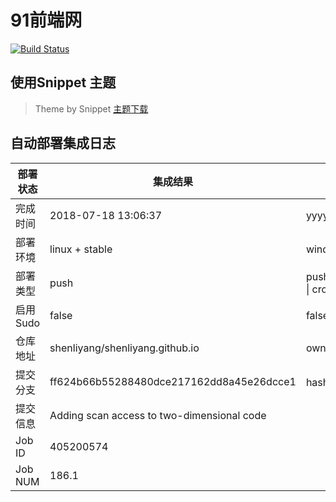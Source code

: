 # 91前端网

[![Build Status](https://www.travis-ci.org/shenliyang/shenliyang.github.io.svg?branch=dev)](https://travis-ci.org/shenliyang/shenliyang.github.io)

## 使用Snippet 主题
>  Theme by Snippet [主题下载](https://github.com/shenliyang/hexo-theme-snippet)

## 自动部署集成日志
部署状态 | 集成结果 | 参考值
---|---|---
完成时间 | 2018-07-18 13:06:37 | yyyy-mm-dd hh:mm:ss
部署环境 | linux + stable | window \| linux + stable
部署类型 | push | push \| pull_request \| api \| cron
启用Sudo | false | false \| true
仓库地址 | shenliyang/shenliyang.github.io | owner_name/repo_name
提交分支 | ff624b66b55288480dce217162dd8a45e26dcce1 | hash 16位
提交信息 | Adding scan access to two-dimensional code |
Job ID   | 405200574 | 
Job NUM  | 186.1 | 

